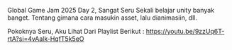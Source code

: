 Global Game Jam 2025 Day 2, Sangat Seru Sekali belajar unity banyak banget.
Tentang gimana cara masukin asset, lalu dianimasiin, dll.

Pokoknya Seru, Aku Lihat Dari Playlist Berikut :
https://youtu.be/9zzUq6T-rtA?si=4vAalk-HqfT5k5eO